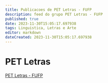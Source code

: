 ```yaml
---
title: Publicacoes de PET Letras - FUFP 
description: feed do grupo PET Letras - FUFP
published: true
date: 2023-11-30T15:05:17.697938
tags: Linguistica, Letras e Arte
editor: markdown
dateCreated: 2023-11-30T15:05:17.697938
---
```


# PET Letras
[PET Letras - FUFP](/grupo/14PETLetrasFUFP)